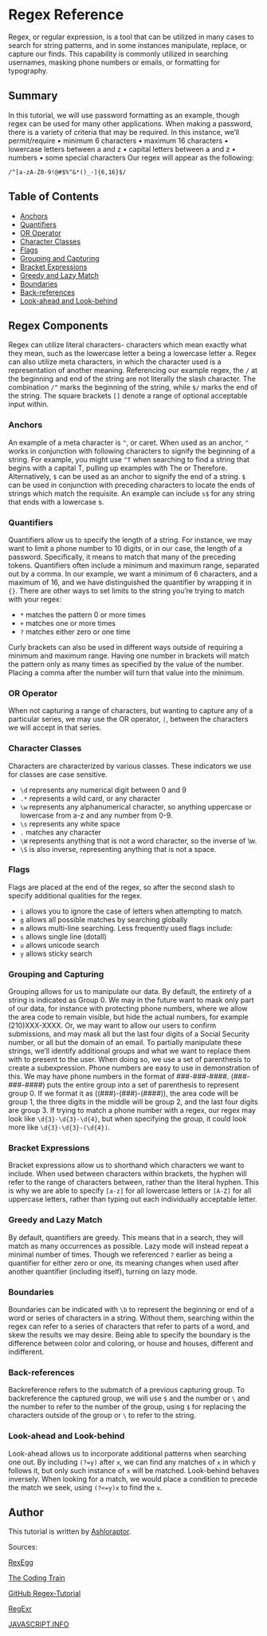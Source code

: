 # Regex Reference

Regex, or regular expression, is a tool that can be utilized in many cases to search for string patterns, and in some instances manipulate, replace, or capture our finds. This capability is commonly utilized in searching usernames, masking phone numbers or emails, or formatting for typography.

## Summary

In this tutorial, we will use password formatting as an example, though regex can be used for many other applications.
When making a password, there is a variety of criteria that may be required. In this instance, we’ll permit/require
    • minimum 6 characters
    • maximum 16 characters
    • lowercase letters between a and z
    • capital letters between a and z
    • numbers
    • some special characters
Our regex will appear as the following:
```
/^[a-zA-Z0-9!@#$%^&*()_-]{6,16}$/
```

## Table of Contents

- [Anchors](#anchors)
- [Quantifiers](#quantifiers)
- [OR Operator](#or-operator)
- [Character Classes](#character-classes)
- [Flags](#flags)
- [Grouping and Capturing](#grouping-and-capturing)
- [Bracket Expressions](#bracket-expressions)
- [Greedy and Lazy Match](#greedy-and-lazy-match)
- [Boundaries](#boundaries)
- [Back-references](#back-references)
- [Look-ahead and Look-behind](#look-ahead-and-look-behind)

## Regex Components

Regex can utilize literal characters- characters which mean exactly what they mean, such as the lowercase letter a being a lowercase letter a. Regex can also utilize meta characters, in which the character used is a representation of another meaning.
Referencing our example regex, the ```/``` at the beginning and end of the string are not literally the slash character. The combination ```/^``` marks the beginning of the string, while ```$/``` marks the end of the string. The square brackets ```[]``` denote a range of optional acceptable input within. 

### Anchors

An example of a meta character is ```^```, or caret. When used as an anchor, ```^``` works in conjunction with following characters to signify the beginning of a string. For example, you might use ```^T``` when searching to find a string that begins with a capital T, pulling up examples with The or Therefore.
Alternatively, ```$``` can be used as an anchor to signify the end of a string. ```$``` can be used in conjunction with preceding characters to locate the ends of strings which match the requisite. An example can include ```s$``` for any string that ends with a lowercase s.

### Quantifiers

Quantifiers allow us to specify the length of a string. For instance, we may want to limit a phone number to 10 digits, or in our case, the length of a password. Specifically, it means to match that many of the preceding tokens. Quantifiers often include a minimum and maximum range, separated out by a comma. In our example, we want a minimum of 6 characters, and a maximum of 16, and we have distinguished the quantifier by wrapping it in ```{}```.
There are other ways to set limits to the string you’re trying to match with your regex:
* ```*``` matches the pattern 0 or more times
* ```+``` matches one or more times
* ```?``` matches either zero or one time

Curly brackets can also be used in different ways outside of requiring a minimum and maximum range. Having one number in brackets will match the pattern only as many times as specified by the value of the number. Placing a comma after the number will turn that value into the minimum.

### OR Operator
When not capturing a range of characters, but wanting to capture any of a particular series, we may use the OR operator, ```|```, between the characters we will accept in that series.

### Character Classes

Characters are characterized by various classes. These indicators we use for classes are case sensitive.
* ```\d``` represents any numerical digit between 0 and 9
* ```.*``` represents a wild card, or any character
* ```\w``` represents any alphanumerical character, so anything uppercase or lowercase from a-z and any number from 0-9.
* ```\s``` represents any white space
* ```.``` matches any character
* ```\W``` represents anything that is not a word character, so the inverse of \w.
* ```\S``` is also inverse, representing anything that is not a space.

### Flags

Flags are placed at the end of the regex, so after the second slash to specify additional qualities for the regex.
* ```i``` allows you to ignore the case of letters when attempting to match.
* ```g``` allows all possible matches by searching globally
* ```m``` allows multi-line searching.
Less frequently used flags include: 
* ```s``` allows single line (dotall)
* ```u``` allows unicode search
* ```y``` allows sticky search

### Grouping and Capturing

Grouping allows for us to manipulate our data. By default, the entirety of a string is indicated as Group 0. We may in the future want to mask only part of our data, for instance with protecting phone numbers, where we allow the area code to remain visible, but hide the actual numbers, for example (210)XXX-XXXX. Or, we may want to allow our users to confirm submissions, and may mask all but the last four digits of a Social Security number, or all but the domain of an email. To partially manipulate these strings, we’ll identify additional groups and what we want to replace them with to present to the user.
When doing so, we use a set of parenthesis to create a subexpression. Phone numbers are easy to use in demonstration of this. We may have phone numbers in the format of ###-###-####. (###-###-####) puts the entire group into a set of parenthesis to represent group 0. If we format it as ((###)-(###)-(####)), the area code will be group 1, the three digits in the middle will be group 2, and the last four digits are group 3. If trying to match a phone number with a regex, our regex may look like ```\d{3}-\d{3}-\d{4}```, but when specifying the group, it could look more like ```\d{3}-\d{3}-(\d{4})```.

### Bracket Expressions

Bracket expressions allow us to shorthand which characters we want to include. When used between characters within brackets, the hyphen will refer to the range of characters between, rather than the literal hyphen. This is why we are able to specify ```[a-z]``` for all lowercase letters or ```[A-Z]``` for all uppercase letters, rather than typing out each individually acceptable letter.

### Greedy and Lazy Match

By default, quantifiers are greedy. This means that in a search, they will match as many occurrences as possible.
Lazy mode will instead repeat a minimal number of times. Though we referenced ```?``` earlier as being a quantifier for either zero or one, its meaning changes when used after another quantifier (including itself), turning on lazy mode.

### Boundaries

Boundaries can be indicated with ```\b``` to represent the beginning or end of a word or series of characters in a string. Without them, searching within the regex can refer to a series of characters that refer to parts of a word, and skew the results we may desire. Being able to specify the boundary is the difference between color and coloring, or house and houses, different and indifferent.

### Back-references

Backreference refers to the submatch of a previous capturing group. To backreference the captured group, we will use ```$``` and the number or ```\``` and the number to refer to the number of the group, using ```$``` for replacing the characters outside of the group or ```\``` to refer to the string.

### Look-ahead and Look-behind

Look-ahead allows us to incorporate additional patterns when searching one out. By including ```(?=y)``` after ```x```, we can find any matches of ```x``` in which y follows it, but only such instance of ```x``` will be matched. Look-behind behaves inversely. When looking for a match, we would place a condition to precede the match we seek, using ```(?<=y)x``` to find the ```x```.

## Author

This tutorial is written by [Ashloraptor](https://github.com/Ashloraptor). 

Sources:

[RexEgg](https://www.rexegg.com/regex-anchors.html)

[The Coding Train](https://www.youtube.com/watch?v=7DG3kCDx53c)

[GitHub Regex-Tutorial](https://coding-boot-camp.github.io/full-stack/computer-science/regex-tutorial)

[RegExr](https://regexr.com/)

[JAVASCRIPT.INFO](https://javascript.info/regexp-greedy-and-lazy)
